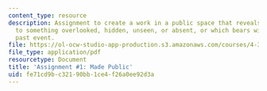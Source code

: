 ```yaml
---
content_type: resource
description: Assignment to create a work in a public space that reveals or draws attention
  to something overlooked, hidden, unseen, or absent, or which bears witness to a
  past event.
file: https://ol-ocw-studio-app-production.s3.amazonaws.com/courses/4-302-bsad-foundations-in-the-visual-arts-fall-2003/fe71cd9bc32190bb1ce4f26a0ee92d3a_i_made_public_fo3.pdf
file_type: application/pdf
resourcetype: Document
title: 'Assignment #1: Made Public'
uid: fe71cd9b-c321-90bb-1ce4-f26a0ee92d3a
---
```

